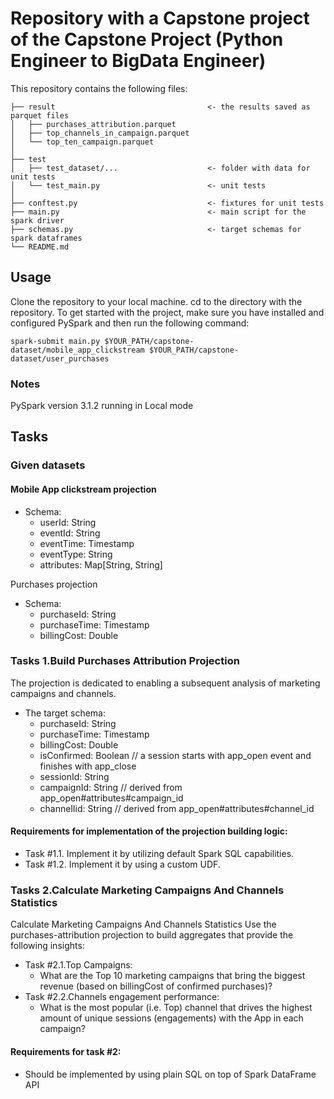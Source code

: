 # Repository with a Capstone project of the Capstone Project (Python Engineer to BigData Engineer)


This repository contains the following files:

```
├── result                                  <- the results saved as parquet files
│   ├── purchases_attribution.parquet           
│   ├── top_channels_in_campaign.parquet        
│   └── top_ten_campaign.parquet                
│
├── test                                    
│   ├── test_dataset/...                    <- folder with data for unit tests
│   └── test_main.py                        <- unit tests
│ 
├── conftest.py                             <- fixtures for unit tests
├── main.py                                 <- main script for the spark driver
├── schemas.py                              <- target schemas for spark dataframes
└── README.md
```


## Usage

Clone the repository to your local machine. cd to the directory with the repository.
To get started with the project, make sure you have installed and configured PySpark and then run the following command:
```shell
spark-submit main.py $YOUR_PATH/capstone-dataset/mobile_app_clickstream $YOUR_PATH/capstone-dataset/user_purchases

```

### Notes

PySpark version 3.1.2 running in Local mode

## Tasks

### Given datasets
#### Mobile App clickstream projection
* Schema: 
  * userId: String
  * eventId: String
  * eventTime: Timestamp
  * eventType: String
  * attributes: Map[String, String]

Purchases projection
* Schema:
  * purchaseId: String
  * purchaseTime: Timestamp
  * billingCost: Double


### Tasks 1.Build Purchases Attribution Projection
The projection is dedicated to enabling a subsequent analysis of
marketing campaigns and channels.
* The target schema:
  * purchaseId: String
  * purchaseTime: Timestamp
  * billingCost: Double
  * isConfirmed: Boolean // a session starts with app_open event and finishes with app_close
  * sessionId: String
  * campaignId: String // derived from app_open#attributes#campaign_id
  * channelIid: String // derived from app_open#attributes#channel_id
  
#### Requirements for implementation of the projection building logic:
* Task #1.1. Implement it by utilizing default Spark
SQL capabilities.
* Task #1.2. Implement it by using a custom UDF.

### Tasks 2.Calculate Marketing Campaigns And Channels Statistics

Calculate Marketing Campaigns And Channels Statistics
Use the purchases-attribution projection to build aggregates that
provide the following insights:
* Task #2.1.Top Campaigns:
  * What are the Top 10 marketing campaigns that bring the
  biggest revenue (based on billingCost of confirmed
  purchases)?
* Task #2.2.Channels engagement performance:
  * What is the most popular (i.e. Top) channel that drives the
  highest amount of unique sessions (engagements) with
  the App in each campaign?

#### Requirements for task #2:
* Should be implemented by using plain SQL on top of Spark
DataFrame API

